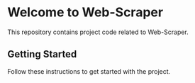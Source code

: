 
# Welcome to Web-Scraper

This repository contains project code related to Web-Scraper.

## Getting Started

Follow these instructions to get started with the project.

